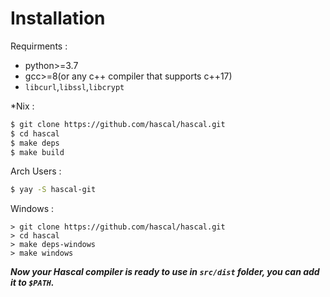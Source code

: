 # Installation
Requirments :
- python>=3.7
- gcc>=8(or any c++ compiler that supports c++17)
- `libcurl`,`libssl`,`libcrypt`

*Nix :
```bash
$ git clone https://github.com/hascal/hascal.git
$ cd hascal
$ make deps
$ make build
```

Arch Users :
```bash
$ yay -S hascal-git
```

Windows : 
```
> git clone https://github.com/hascal/hascal.git
> cd hascal
> make deps-windows
> make windows
```

***Now your Hascal compiler is ready to use in `src/dist` folder, you can add it to `$PATH`.***